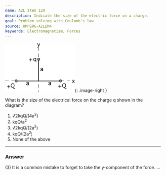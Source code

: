 ```yaml
---
name: A2L Item 120
description: Indicate the size of the electric force on a charge.
goal: Problem solving with Coulomb's law
source: UMPERG-A2LEM4
keywords: Electromagnetism, Forces
---
```


![Item120_fig1.gif](../images/Item120_fig1.gif){: .image-right } 

What is the size of the electrical force on the charge q shown in the diagram? 

1. &radic;2kqQ/(4a<sup>2</sup>)
2. kqQ/a<sup>2</sup>
3. &radic;2kqQ/(2a<sup>2</sup>)
4. kqQ/(2a<sup>2</sup>)
5. None of the above

<hr/>

### Answer

(3) It is a common mistake to forget to take the y-component of the
force.
...

